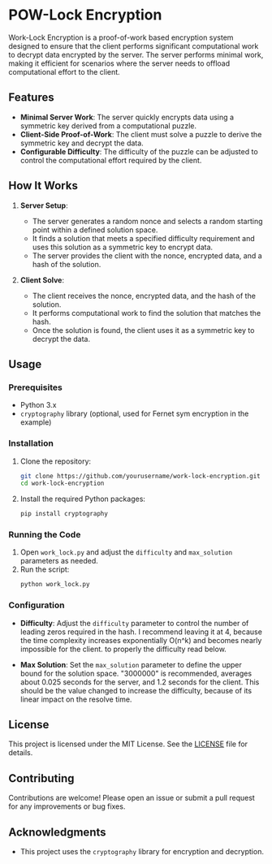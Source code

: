 # POW-Lock Encryption

Work-Lock Encryption is a proof-of-work based encryption system designed to ensure that the client performs significant computational work to decrypt data encrypted by the server. The server performs minimal work, making it efficient for scenarios where the server needs to offload computational effort to the client.

## Features

- **Minimal Server Work**: The server quickly encrypts data using a symmetric key derived from a computational puzzle.
- **Client-Side Proof-of-Work**: The client must solve a puzzle to derive the symmetric key and decrypt the data.
- **Configurable Difficulty**: The difficulty of the puzzle can be adjusted to control the computational effort required by the client.

## How It Works

1. **Server Setup**:
   - The server generates a random nonce and selects a random starting point within a defined solution space.
   - It finds a solution that meets a specified difficulty requirement and uses this solution as a symmetric key to encrypt data.
   - The server provides the client with the nonce, encrypted data, and a hash of the solution.

2. **Client Solve**:
   - The client receives the nonce, encrypted data, and the hash of the solution.
   - It performs computational work to find the solution that matches the hash.
   - Once the solution is found, the client uses it as a symmetric key to decrypt the data.

## Usage

### Prerequisites

- Python 3.x
- `cryptography` library (optional, used for Fernet sym encryption in the example)

### Installation

1. Clone the repository:
   ```bash
   git clone https://github.com/yourusername/work-lock-encryption.git
   cd work-lock-encryption
   ```

2. Install the required Python packages:
   ```bash
   pip install cryptography
   ```

### Running the Code

1. Open `work_lock.py` and adjust the `difficulty` and `max_solution` parameters as needed.
2. Run the script:
   ```bash
   python work_lock.py
   ```

### Configuration

- **Difficulty**: Adjust the `difficulty` parameter to control the number of leading zeros required in the hash. I recommend leaving it at 4, because the time complexity increases exponentially O(n^k) and becomes nearly impossible for the client. to properly the difficulty read below.

- **Max Solution**: Set the `max_solution` parameter to define the upper bound for the solution space. "3000000" is recommended, averages about 0.025 seconds for the server, and 1.2 seconds for the client. This should be the value changed to increase the difficulty, because of its linear impact on the resolve time.

## License

This project is licensed under the MIT License. See the [LICENSE](LICENSE) file for details.

## Contributing

Contributions are welcome! Please open an issue or submit a pull request for any improvements or bug fixes.

## Acknowledgments

- This project uses the `cryptography` library for encryption and decryption.

